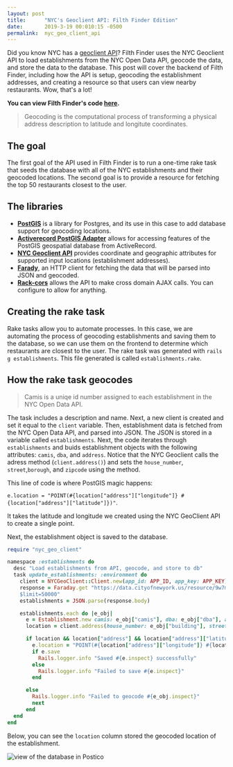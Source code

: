 ```yaml
---
layout: post
title:      "NYC's Geoclient API: Filth Finder Edition"
date:       2019-3-19 00:010:15 -0500
permalink:  nyc_geo_client_api
---
```


Did you know NYC has a [geoclient API](https://developer.cityofnewyork.us/api/geoclient-api)? Filth Finder uses the NYC Geoclient API to load establishments from the NYC Open Data API, geocode the data, and store the data to the database. This post will cover the backend of Filth Finder, including how the API is setup, geocoding the establishment addresses, and creating a resource so that users can view nearby restaurants. Wow, that's a lot!

**You can view Filth Finder's code [here](https://github.com/hcarnes/filth_finder).**

> Geocoding is the computational process of transforming a physical address description to latitude and longitute coordinates.

## The goal

The first goal of the API used in Filth Finder is to run a one-time rake task that seeds the database with all of the NYC establishments and their geocoded locations. The second goal is to provide a resource for fetching the top 50 restaurants closest to the user.

## The libraries

* **[PostGIS](https://postgis.net/)** is a library for Postgres, and its use in this case to add database support for geocoding locations. 
* **[Activerecord PostGIS Adapter](https://github.com/rgeo/activerecord-postgis-adapter)** allows for accessing features of the PostGIS geospatial database from ActiveRecord.
* **[NYC Geoclient API](https://developer.cityofnewyork.us/api/geoclient-api)** provides coordinate and geographic attributes for supported input locations (establishment addresses).
* **[Farady](https://github.com/lostisland/faraday)**, an HTTP client for fetching the data that will be parsed into JSON and geocoded.
* **[Rack-cors](https://github.com/cyu/rack-cors)** allows the API to make cross domain AJAX calls. You can configure to allow for anything.

## Creating the rake task

Rake tasks allow you to automate processes. In this case, we are automating the process of geocoding establishments and saving them to the database, so we can use them on the frontend to determine which restaurants are closest to the user. The rake task was generated with `rails g establishments`. This file generated is called `establishments.rake`.

## How the rake task geocodes

> Camis is a uniqe id number assigned to each establishment in the NYC Open Data API.

The task includes a description and name. Next, a new client is created and set it equal to the `client` variable. Then, establishment data is fetched from the NYC Open Data API, and parsed into JSON. The JSON is stored in a variable called `establishments`. Next, the code iterates through `establishments` and buids establishment objects with the following attributes: `camis`, `dba`, and `address`. Notice that the NYC Geoclient calls the adress method (`client.address()`) and sets the `house_number`, `street`,`borough`, and `zipcode` using the method.

This line of code is where PostGIS magic happens: 

`e.location = "POINT(#{location["address"]["longitude"]} #{location["address"]["latitude"]})"`. 

It takes the latitude and longitude we created using the NYC GeoClient API to create a single point. 

Next, the establishment object is saved to the database.

```ruby
require "nyc_geo_client"

namespace :establishments do
  desc "Load establishments from API, geocode, and store to db"
  task update_establishments: :environment do
    client = NYCGeoClient::Client.new(app_id: APP_ID, app_key: APP_KEY)
    response = Faraday.get "https://data.cityofnewyork.us/resource/9w7m-hzhe.json?$group=camis,building,street,zipcode,dba&$select=camis,building,street,zipcode,dba&
    $limit=50000"
    establishments = JSON.parse(response.body)

    establishments.each do |e_obj|
      e = Establishment.new camis: e_obj["camis"], dba: e_obj["dba"], address: [e_obj["building"], e_obj["street"], e_obj["zipcode"]].join(" ")
      location = client.address(house_number: e_obj["building"], street: e_obj["street"], borough: e_obj["boro"], zip: e_obj["zipcode"])

      if location && location["address"] && location["address"]["latitude"] && location["address"]["longitude"]
        e.location = "POINT(#{location["address"]["longitude"]} #{location["address"]["latitude"]})"
        if e.save
          Rails.logger.info "Saved #{e.inspect} successfully"
        else
          Rails.logger.info "Failed to save #{e.inspect}"
        end

      else
        Rails.logger.info "Failed to geocode #{e_obj.inspect}"
        next
      end
  end
end

```

Below, you can see the `location` column stored the geocoded location of the establishment.

<img src="https://i.imgur.com/M6sEYH7.png" alt="view of the database in Postico" title="data" />

